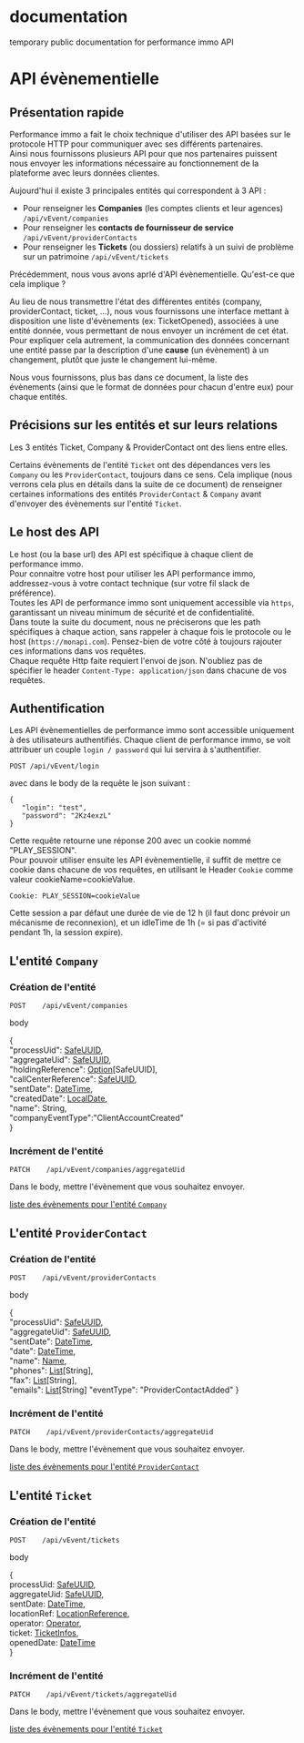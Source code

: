 # documentation
temporary public documentation for performance immo API

# API évènementielle

## Présentation rapide

Performance immo a fait le choix technique d'utiliser des API basées sur le protocole HTTP pour communiquer avec ses différents partenaires.   
Ainsi nous fournissons plusieurs API pour que nos partenaires puissent nous envoyer les informations nécessaire au fonctionnement de la plateforme avec leurs données clientes.

Aujourd'hui il existe 3 principales entités qui correspondent à 3 API :

- Pour renseigner les **Companies** (les comptes clients et leur agences) `/api/vEvent/companies`
- Pour renseigner les **contacts de fournisseur de service** `/api/vEvent/providerContacts`
- Pour renseigner les **Tickets** (ou dossiers) relatifs à un suivi de problème sur un patrimoine `/api/vEvent/tickets`

Précédemment, nous vous avons aprlé d'API évènementielle. Qu'est-ce que cela implique ?  

Au lieu de nous transmettre l'état des différentes entités (company, providerContact, ticket, ...), nous vous fournissons une interface mettant à disposition une liste d'évènements (ex: TicketOpened), associées à une entité donnée, vous permettant de nous envoyer un incrément de cet état.  
Pour expliquer cela autrement, la communication des données concernant une entité passe par la description d'une **cause** (un évènement) à un changement, plutôt que juste le changement lui-même.  

Nous vous fournissons, plus bas dans ce document, la liste des évènements (ainsi que le format de données pour chacun d'entre eux) pour chaque entités.

## Précisions sur les entités et sur leurs relations

Les 3 entités Ticket, Company & ProviderContact ont des liens entre elles.

Certains évènements de l'entité `Ticket` ont des dépendances vers les `Company` ou les `ProviderContact`, toujours dans ce sens.
Cela implique (nous verrons cela plus en détails dans la suite de ce document) de renseigner certaines informations des entités `ProviderContact` & `Company` avant d'envoyer des évènements sur l'entité `Ticket`.

## Le host des API

Le host (ou la base url) des API est spécifique à chaque client de performance immo.  
Pour connaitre votre host pour utiliser les API performance immo, addressez-vous à votre contact technique (sur votre fil slack de préférence).  
Toutes les API de performance immo sont uniquement accessible via `https`, garantissant un niveau minimum de sécurité et de confidentialité.  
Dans toute la suite du document, nous ne préciserons que les path spécifiques à chaque action, sans rappeler à chaque fois le protocole  ou le host (`https://monapi.com`). Pensez-bien de votre côté à toujours rajouter ces informations dans vos requêtes.  
Chaque requête Http faite requiert l'envoi de json. N'oubliez pas de spécifier le header `Content-Type: application/json` dans chacune de vos requêtes.

## Authentification

Les API évènementielles de performance immo sont accessible uniquement à des utilisateurs authentifiés.
Chaque client de performance immo, se voit attribuer un couple `login / password` qui lui servira à s'authentifier.

`POST /api/vEvent/login`

avec dans le body de la requête le json suivant :
```
{
   "login": "test",
   "password": "2Kz4exzL"
}
```

Cette requête retourne une réponse 200 avec un cookie nommé "PLAY_SESSION".  
Pour pouvoir utiliser ensuite les API évènementielle, il suffit de mettre ce cookie dans chacune de vos requêtes, en utilisant le Header `Cookie` comme valeur cookieName=cookieValue.  

`Cookie: PLAY_SESSION=cookieValue`

Cette session a par défaut une durée de vie de 12 h (il faut donc prévoir un mécanisme de reconnexion), et un idleTime de 1h (= si pas d'activité pendant 1h, la session expire).

## L'entité `Company`

### Création de l'entité

`POST    /api/vEvent/companies`

body

{  
  "processUid": [SafeUUID](https://github.com/PerformanceIMMO/documentation/blob/master/Models.md#safeuuid),  
  "aggregateUid": [SafeUUID](https://github.com/PerformanceIMMO/documentation/blob/master/Models.md#safeuuid),  
  "holdingReference": [Option](https://github.com/PerformanceIMMO/documentation/blob/master/Models.md#option)[SafeUUID],  
  "callCenterReference": [SafeUUID](https://github.com/PerformanceIMMO/documentation/blob/master/Models.md#safeuuid),  
  "sentDate": [DateTime](https://github.com/PerformanceIMMO/documentation/blob/master/Models.md#datetime),  
  "createdDate": [LocalDate](https://github.com/PerformanceIMMO/documentation/blob/master/Models.md#localdate),  
  "name": String,  
  "companyEventType":"ClientAccountCreated"  
}  

### Incrément de l'entité

`PATCH    /api/vEvent/companies/aggregateUid`

Dans le body, mettre l'évènement que vous souhaitez envoyer.

[liste des évènements pour l'entité `Company`](https://github.com/PerformanceIMMO/documentation/blob/master/CompanyEvents.md)

## L'entité `ProviderContact`

### Création de l'entité

`POST    /api/vEvent/providerContacts`

body

{  
  "processUid": [SafeUUID](https://github.com/PerformanceIMMO/documentation/blob/master/Models.md#safeuuid),  
  "aggregateUid": [SafeUUID](https://github.com/PerformanceIMMO/documentation/blob/master/Models.md#safeuuid),  
  "sentDate": [DateTime](https://github.com/PerformanceIMMO/documentation/blob/master/Models.md#datetime),  
  "date": [DateTime](https://github.com/PerformanceIMMO/documentation/blob/master/Models.md#datetime),  
  "name": [Name](https://github.com/PerformanceIMMO/documentation/blob/master/Models.md#name),  
  "phones": [List](https://github.com/PerformanceIMMO/documentation/blob/master/Models.md#list)[String],  
  "fax": [List](https://github.com/PerformanceIMMO/documentation/blob/master/Models.md#list)[String],  
  "emails": [List](https://github.com/PerformanceIMMO/documentation/blob/master/Models.md#list)[String]
  "eventType": "ProviderContactAdded"
}    

### Incrément de l'entité

`PATCH    /api/vEvent/providerContacts/aggregateUid`

Dans le body, mettre l'évènement que vous souhaitez envoyer.

[liste des évènements pour l'entité `ProviderContact`](https://github.com/PerformanceIMMO/documentation/blob/master/ProviderContactEvents.md)


## L'entité `Ticket`

### Création de l'entité

`POST    /api/vEvent/tickets`

body

{  
  processUid: [SafeUUID](https://github.com/PerformanceIMMO/documentation/blob/master/Models.md#safeuuid),  
  aggregateUid: [SafeUUID](https://github.com/PerformanceIMMO/documentation/blob/master/Models.md#safeuuid),  
  sentDate: [DateTime](https://github.com/PerformanceIMMO/documentation/blob/master/Models.md#datetime),  
  locationRef: [LocationReference](https://github.com/PerformanceIMMO/documentation/blob/master/Models.md#locationreference-enum),  
  operator: [Operator](https://github.com/PerformanceIMMO/documentation/blob/master/Models.md#operator-enum),  
  ticket: [TicketInfos](https://github.com/PerformanceIMMO/documentation/blob/master/Models.md#ticketinfos),  
  openedDate: [DateTime](https://github.com/PerformanceIMMO/documentation/blob/master/Models.md#datetime)  
}  

### Incrément de l'entité

`PATCH    /api/vEvent/tickets/aggregateUid`

Dans le body, mettre l'évènement que vous souhaitez envoyer.

[liste des évènements pour l'entité `Ticket`](https://github.com/PerformanceIMMO/documentation/blob/master/TicketEvent.md)
